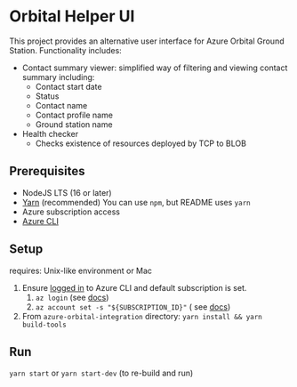# Orbital Helper UI

This project provides an alternative user interface for Azure Orbital Ground Station. Functionality includes:

- Contact summary viewer: simplified way of filtering and viewing contact summary including:
  - Contact start date
  - Status
  - Contact name
  - Contact profile name
  - Ground station name
- Health checker
  - Checks existence of resources deployed by TCP to BLOB

## Prerequisites

-   NodeJS LTS (16 or later)
-   [Yarn](https://classic.yarnpkg.com/lang/en/docs/install/#mac-stable) (recommended) You can use `npm`, but README
    uses `yarn`
-   Azure subscription access
-   [Azure CLI](https://docs.microsoft.com/en-us/cli/azure/install-azure-cli)

## Setup

requires: Unix-like environment or Mac

1. Ensure [logged in](https://docs.microsoft.com/en-us/cli/azure/authenticate-azure-cli) to Azure CLI and default
   subscription is set.
    1. `az login` (see [docs](https://docs.microsoft.com/en-us/cli/azure/authenticate-azure-cli))
    2. `az account set -s "${SUBSCRIPTION_ID}"` (
       see [docs](https://docs.microsoft.com/en-us/cli/azure/manage-azure-subscriptions-azure-cli#change-the-active-subscription))
2. From `azure-orbital-integration` directory: `yarn install && yarn build-tools`


## Run

`yarn start` or `yarn start-dev` (to re-build and run)
